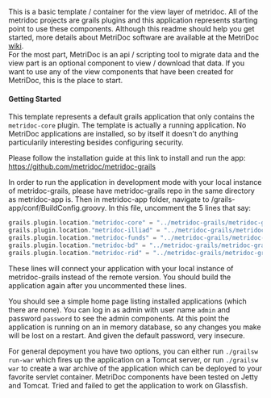 This is a basic template / container for the view layer of metridoc.  All of the metridoc projects are grails plugins
and this application represents starting point to use these components.  Although this readme should help you get started, 
more details about MetriDoc software are available at the MetriDoc [wiki](https://github.com/metridoc/metridoc-wiki/wiki).  
For the most part, MetriDoc is an api / scripting tool to migrate data and the view part is an optional component to 
view / download that data.  If you want to use any of the view components that have been created for MetriDoc, this is the 
place to start.

#### Getting Started

This template represents a default grails application that only contains the `metridoc-core` plugin.  The template is 
actually a running application.  No MetriDoc applications are installed, so by itself it doesn't do
anything particularily interesting besides configuring security.  

Please follow the installation guide at this link to install and run the app:
https://github.com/metridoc/metridoc-grails

In order to run the application in development mode with your local instance of metridoc-grails, please have metridoc-grails repo in the same directory as metridoc-app is. Then in metridoc-app folder, navigate to /grails-app/conf/BuildConfig.groovy. In this file, uncomment the 5 lines that say:
```groovy
grails.plugin.location."metridoc-core" = "../metridoc-grails/metridoc-grails-core" 
grails.plugin.location."metridoc-illiad" = "../metridoc-grails/metridoc-grails-illiad" 
grails.plugin.location."metridoc-funds" = "../metridoc-grails/metridoc-grails-funds" 
grails.plugin.location."metridoc-bd" = "../metridoc-grails/metridoc-grails-bd" 
grails.plugin.location."metridoc-rid" = "../metridoc-grails/metridoc-grails-rid"
```
These lines will connect your application with your local instance of metridoc-grails instead of the remote version. You should build the application again after you uncommented these lines.

You should see a simple home page listing installed applications (which there are none).  You can log in as admin with
user name `admin` and password `password` to see the admin components.  At this point the application is running on an
in memory database, so any changes you make will be lost on a restart.  And given the default password, very insecure.

For general depoyment you have two options, you can either run `./grailsw run-war` which fires up the application on a
Tomcat server, or run `./grailsw war` to create a war archive of the application which can be deployed to your favorite 
servlet container.  MetriDoc components have been tested on Jetty and Tomcat.  Tried and failed to get the application to 
work on Glassfish.









